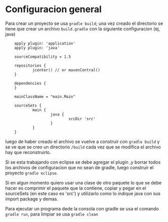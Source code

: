 # Configuracion general
Para crear un proyecto se usa `gradle build`; una vez creado el directorio se tiene que crear un archivo `build.gradle` con la 
siguiente configuracion (ej, java)

```
	apply plugin: 'application'
	apply plugin: 'java'
	
	sourceCompatibility = 1.5	

	repositories {
        	jcenter() // or mavenCentral()
	}

	dependencies {
	}

	mainClassName = "main.Main"

	sourceSets {
        	main {
                	java {
                        	srcDir 'src'
                	}
        	}
	}

```			
luego de haber creado el archivo se vuelve a construir con `gradle build` y se ve que se creo un directorio `/build`
cada vez que se modifica el archivo hay que reconstruirlo.

Si se esta trabajando con eclipse se debe agregar el plugin ,y borrar todos los archivos de configuracion que no sean de 
gradle, luego construir el proyecto `gradle eclipse`.

Si en algun momento quiero usar una clase de otro paquete lo que se debe hacer es comprimir el paquete que la contiene, copiar 
y pegar en el sourceSets (en este caso es 'src') y utilizarlo como lo indique java con sus import package y demas.

Para ejecutar un programa dede la consola con gradle se usa el comando `gradle run`, para limpiar se usa `gradle clean`

